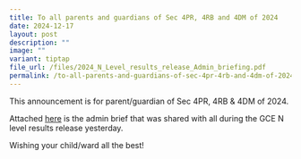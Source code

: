 ```yaml
---
title: To all parents and guardians of Sec 4PR, 4RB and 4DM of 2024
date: 2024-12-17
layout: post
description: ""
image: ""
variant: tiptap
file_url: /files/2024_N_Level_results_release_Admin_briefing.pdf
permalink: /to-all-parents-and-guardians-of-sec-4pr-4rb-and-4dm-of-2024/
---
```

<p>This announcement is for parent/guardian of Sec 4PR, 4RB &amp; 4DM of
2024.</p>
<p>Attached <a href="/files/2024_N_Level_results_release_Admin_briefing.pdf" rel="noopener noreferrer nofollow" target="_blank">here</a> is
the admin brief that was shared with all during the GCE N level results
release yesterday.</p>
<p>Wishing your child/ward all the best!</p>
<p></p>